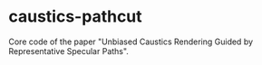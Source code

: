 # caustics-pathcut
Core code of the paper "Unbiased Caustics Rendering Guided by Representative Specular Paths".
